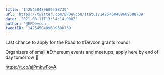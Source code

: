 ```yaml
---
title: '1425450489609588739'
url: 'https://twitter.com/EFDevcon/status/1425450489609588739'
date: '2021-08-11T13:34:14.000Z'
author: '@EFDevcon'
tweetID: '1425450489609588739'
---
```

Last chance to apply for the Road to #Devcon grants round! 

Organizers of small #Ethereum events and meetups, apply here by end of day tomorrow 🦄

https://t.co/ajPmkwFovA